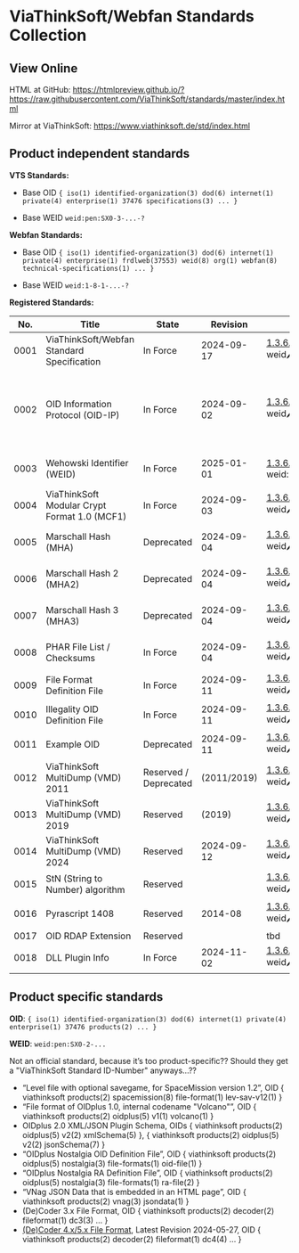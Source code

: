 # ViaThinkSoft/Webfan Standards Collection

## View Online

HTML at GitHub: https://htmlpreview.github.io/?https://raw.githubusercontent.com/ViaThinkSoft/standards/master/index.html

Mirror at ViaThinkSoft: https://www.viathinksoft.de/std/index.html

## Product independent standards

**VTS Standards:**

- Base OID	`{ iso(1) identified-organization(3) dod(6) internet(1) private(4) enterprise(1) 37476 specifications(3) ... }`

- Base WEID	`weid:pen:SX0-3-...-?`

**Webfan Standards:**

- Base OID `{ iso(1) identified-organization(3) dod(6) internet(1) private(4) enterprise(1) frdlweb(37553) weid(8) org(1) webfan(8) technical-specifications(1) ... }`

- Base WEID `weid:1-8-1-...-?`

**Registered Standards:**

| No.  | Title                                      | State            | Revision   | OID / WEID                                                                                                 | Resources                                                                           |
|------|--------------------------------------------|------------------|------------|------------------------------------------------------------------------------------------------------------|-------------------------------------------------------------------------------------|
| 0001 | ViaThinkSoft/Webfan Standard Specification | In Force         | 2024-09-17 | [1.3.6.1.4.1.37476.3.0.0](https://hosted.oidplus.com/viathinksoft/?goto=oid%3A1.3.6.1.4.1.37476.3.0.0)<br>weid:pen:SX0-3-0-0-5    | [TXT](https://github.com/ViaThinkSoft/standards/blob/main/viathinksoft-std-0001-std.txt) / [NROFF](https://github.com/ViaThinkSoft/standards/blob/main/viathinksoft-std-0001-std.nroff) |
| 0002 | OID Information Protocol (OID-IP)          | In Force         | 2024-09-02 | [1.3.6.1.4.1.37476.3.5.10](https://hosted.oidplus.com/viathinksoft/?goto=oid%3A1.3.6.1.4.1.37476.3.5.10)<br>weid:pen:SX0-3-5-A-6  | [TXT](https://github.com/ViaThinkSoft/standards/blob/main/viathinksoft-std-0002-oidip.txt) / [NROFF](https://github.com/ViaThinkSoft/standards/blob/main/viathinksoft-std-0002-oidip.nroff) / [JSON-Schema](https://github.com/ViaThinkSoft/standards/blob/main/viathinksoft-std-0002-oidip.json) / [XML-Schema](https://github.com/ViaThinkSoft/standards/blob/main/viathinksoft-std-0002-oidip.xsd) / [IETF I-D](https://datatracker.ietf.org/doc/draft-viathinksoft-oidip/10/) |
| 0003 | Wehowski Identifier (WEID)                 | In Force         | 2025-01-01 | [1.3.6.1.4.1.37553.8.1.8.1.6](https://registry.frdl.de/?goto=oid%3A1.3.6.1.4.1.37553.8.1.8.1.6)<br>weid:1-8-1-6-2           | [TXT](https://github.com/ViaThinkSoft/standards/blob/main/viathinksoft-std-0003-weid.txt) / [NROFF](https://github.com/ViaThinkSoft/standards/blob/main/viathinksoft-std-0003-weid.nroff) / [Website](https://weid.info/spec.html) |
| 0004 | ViaThinkSoft Modular Crypt Format 1.0 (MCF1) | In Force         | 2024-09-03 | [1.3.6.1.4.1.37476.3.0.1.1](https://hosted.oidplus.com/viathinksoft/?goto=oid%3A1.3.6.1.4.1.37476.3.0.1.1)<br>weid:pen:SX0-3-0-1-1-5 | [TXT](https://github.com/ViaThinkSoft/standards/blob/main/viathinksoft-std-0004-mcf1.txt) / [NROFF](https://github.com/ViaThinkSoft/standards/blob/main/viathinksoft-std-0004-mcf1.nroff) / [RefImpl](https://github.com/danielmarschall/php_utils/blob/master/vts_crypt.inc.php) |
| 0005 | Marschall Hash (MHA)                     | Deprecated | 2024-09-04  | [1.3.6.1.4.1.37476.3.2.1.1](https://hosted.oidplus.com/viathinksoft/?goto=oid%3A1.3.6.1.4.1.37476.3.2.1.1)<br>weid:pen:SX0-3-2-1-1-1 | [TXT](https://github.com/ViaThinkSoft/standards/blob/main/viathinksoft-std-0005-mha1.txt) / [NROFF](https://github.com/ViaThinkSoft/standards/blob/main/viathinksoft-std-0005-mha1.nroff) / [RefImpl](https://github.com/danielmarschall/php_utils/blob/master/vts_crypt.inc.php) |
| 0006 | Marschall Hash 2 (MHA2)                  | Deprecated | 2024-09-04  | [1.3.6.1.4.1.37476.3.2.1.2](https://hosted.oidplus.com/viathinksoft/?goto=oid%3A1.3.6.1.4.1.37476.3.2.1.2)<br>weid:pen:SX0-3-2-1-2-9 | [TXT](https://github.com/ViaThinkSoft/standards/blob/main/viathinksoft-std-0006-mha2.txt) / [NROFF](https://github.com/ViaThinkSoft/standards/blob/main/viathinksoft-std-0006-mha2.nroff) / [RefImpl](https://github.com/danielmarschall/php_utils/blob/master/vts_crypt.inc.php) |
| 0007 | Marschall Hash 3 (MHA3)                  | Deprecated | 2024-09-04  | [1.3.6.1.4.1.37476.3.2.1.3](https://hosted.oidplus.com/viathinksoft/?goto=oid%3A1.3.6.1.4.1.37476.3.2.1.3)<br>weid:pen:SX0-3-2-1-3-7 | [TXT](https://github.com/ViaThinkSoft/standards/blob/main/viathinksoft-std-0007-mha3.txt) / [NROFF](https://github.com/ViaThinkSoft/standards/blob/main/viathinksoft-std-0007-mha3.nroff) / [RefImpl](https://github.com/danielmarschall/php_utils/blob/master/vts_crypt.inc.php) |
| 0008 | PHAR File List / Checksums               | In Force   | 2024-09-04  | [1.3.6.1.4.1.37476.3.0.2](https://hosted.oidplus.com/viathinksoft/?goto=oid%3A1.3.6.1.4.1.37476.3.0.2)<br>weid:pen:SX0-3-0-2-1 | [TXT](https://github.com/ViaThinkSoft/standards/blob/main/viathinksoft-std-0008-phar-cs.txt) / [NROFF](https://github.com/ViaThinkSoft/standards/blob/main/viathinksoft-std-0008-phar-cs.nroff) / [RefImpl](https://github.com/danielmarschall/vnag/blob/master/src/build.phps) |
| 0009 | File Format Definition File              | In Force   | 2024-09-11  | [1.3.6.1.4.1.37476.3.1.7](https://hosted.oidplus.com/viathinksoft/?goto=oid%3A1.3.6.1.4.1.37476.3.1.7)<br>weid:pen:SX0-3-1-7-9 | [TXT](https://github.com/ViaThinkSoft/standards/blob/main/viathinksoft-std-0009-fileformat-def.txt) / [NROFF](https://github.com/ViaThinkSoft/standards/blob/main/viathinksoft-std-0009-fileformat-def.nroff) |
| 0010 | Illegality OID Definition File           | In Force   | 2024-09-11  | [1.3.6.1.4.1.37476.3.1.5](https://hosted.oidplus.com/viathinksoft/?goto=oid%3A1.3.6.1.4.1.37476.3.1.5)<br>weid:pen:SX0-3-1-5-3 | [TXT](https://github.com/ViaThinkSoft/standards/blob/main/viathinksoft-std-0010-illegal-oid.txt) / [NROFF](https://github.com/ViaThinkSoft/standards/blob/main/viathinksoft-std-0010-illegal-oid.nroff) |
| 0011 | Example OID                              | Deprecated | 2024-09-11  | [1.3.6.1.4.1.37476.9999](https://hosted.oidplus.com/viathinksoft/?goto=oid%3A1.3.6.1.4.1.37476.9999)<br>weid:pen:SX0-7PR-6 | [TXT](https://github.com/ViaThinkSoft/standards/blob/main/viathinksoft-std-0011-example-oid.txt) / [NROFF](https://github.com/ViaThinkSoft/standards/blob/main/viathinksoft-std-0011-example-oid.nroff) |
| 0012 | ViaThinkSoft MultiDump (VMD) 2011        | Reserved / Deprecated | (2011/2019) | [1.3.6.1.4.1.37476.3.1.6.2011](https://hosted.oidplus.com/viathinksoft/?goto=oid%3A1.3.6.1.4.1.37476.3.1.6.2011)<br>weid:pen:SX0-3-1-6-1JV-3 | [Web](https://misc.daniel-marschall.de/drafts/multidump/) |
| 0013 | ViaThinkSoft MultiDump (VMD) 2019        | Reserved              | (2019)  | [1.3.6.1.4.1.37476.3.1.6.2019](https://hosted.oidplus.com/viathinksoft/?goto=oid%3A1.3.6.1.4.1.37476.3.1.6.2019)<br>weid:pen:SX0-3-1-6-1K3-0 | [Web](https://misc.daniel-marschall.de/drafts/multidump/) |
| 0014 | ViaThinkSoft MultiDump (VMD) 2024        | Reserved              | 2024-09-12  | [1.3.6.1.4.1.37476.3.1.6.2024](https://hosted.oidplus.com/viathinksoft/?goto=oid%3A1.3.6.1.4.1.37476.3.1.6.2024)<br>weid:pen:SX0-3-1-6-1K8-9 | [Web](https://misc.daniel-marschall.de/drafts/multidump/) |
| 0015 | StN (String to Number) algorithm         | Reserved              |             | [1.3.6.1.4.1.37476.3.2.3.1](https://hosted.oidplus.com/viathinksoft/?goto=oid%3A1.3.6.1.4.1.37476.3.2.3.1)<br>weid:pen:SX0-3-2-3-1-9 |                                                      |
| 0016 | Pyrascript 1408                          | Reserved              | 2014-08     | [1.3.6.1.4.1.37476.3.4.1.1408](https://hosted.oidplus.com/viathinksoft/?goto=oid%3A1.3.6.1.4.1.37476.3.4.1.1408)<br>weid:pen:SX0-3-4-1-134-6 |                                                      |
| 0017 | OID RDAP Extension                       | Reserved              |             | tbd                          |                                                      |
| 0018 | DLL Plugin Info                          | In Force              | 2024-11-02  | [1.3.6.1.4.1.37476.3.3.1](https://hosted.oidplus.com/viathinksoft/?goto=oid%3A1.3.6.1.4.1.37476.3.3.1)<br>weid:pen:SX0-3-3-1-0 | [TXT](https://github.com/ViaThinkSoft/standards/blob/main/viathinksoft-std-0018-dll-plugin-info.txt) / [NROFF](https://github.com/ViaThinkSoft/standards/blob/main/viathinksoft-std-0018-dll-plugin-info.nroff) |

## Product specific standards

**OID**:	`{ iso(1) identified-organization(3) dod(6) internet(1) private(4) enterprise(1) 37476 products(2) ... }`

**WEID**:	`weid:pen:SX0-2-...`

Not an official standard, because it’s too product-specific?? Should they get a "ViaThinkSoft Standard ID-Number" anyways...??
-	“Level file with optional savegame, for SpaceMission version 1.2”, OID { viathinksoft products(2) spacemission(8) file-format(1) lev-sav-v12(1) }
-	“File format of OIDplus 1.0, internal codename "Volcano"”, OID { viathinksoft products(2) oidplus(5) v1(1) volcano(1) }
-	OIDplus 2.0 XML/JSON Plugin Schema, OIDs { viathinksoft products(2) oidplus(5) v2(2) xmlSchema(5) }, { viathinksoft products(2) oidplus(5) v2(2) jsonSchema(7) }
-	“OIDplus Nostalgia OID Definition File”, OID { viathinksoft products(2) oidplus(5) nostalgia(3) file-formats(1) oid-file(1) }
-	“OIDplus Nostalgia RA Definition File”, OID { viathinksoft products(2) oidplus(5) nostalgia(3) file-formats(1) ra-file(2) }
-	“VNag JSON Data that is embedded in an HTML page”, OID { viathinksoft products(2) vnag(3) jsondata(1) }
-	(De)Coder 3.x File Format, OID { viathinksoft products(2) decoder(2) fileformat(1) dc3(3) … }
-	[(De)Coder 4.x/5.x File Format](https://github.com/danielmarschall/decoder/blob/master/Decoder50/Private/DC4-Format-Specification.txt), Latest Revision 2024-05-27, OID { viathinksoft products(2) decoder(2) fileformat(1) dc4(4) … }
